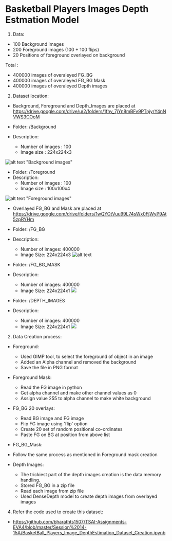 # Basketball Players Images Depth Estmation Model

1. Data:

  * 100 Background images 
  * 200 Foreground images (100 + 100 flips)
  * 20 Positions of foreground overlayed on background
  
  Total : 
  * 400000 images of overaleyed FG_BG
  * 400000 images of overaleyed FG_BG Mask
  * 400000 images of overaleyed Depth images
  
  

2. Dataset location:

* Background, Foreground and Depth_Images are placed at https://drive.google.com/drive/u/2/folders/1fhv_7jYn8mBFv9PTnjyrY4nNVWS3COoM
 
* Folder: /Background
* Description: 
  * Number of images : 100
  * Image size :  224x224x3

![alt text](https://github.com/bharathts1507/TSAI-Assignments-EVA4/blob/master/Session%2014-15A/images/Background_sample_images.png) "Background images" 


* Folder: /Foreground
* Description: 
  * Number of images : 100
  * Image size :  100x100x4

![alt text](https://github.com/bharathts1507/TSAI-Assignments-EVA4/blob/master/Session%2014-15A/images/Foreground_sample_images.png) "Foreground images"


* Overlayed FG_BG and Mask are placed at https://drive.google.com/drive/folders/1wQYOtVuu99L74sWx0FjWyP9At5zpRYHm

* Folder: /FG_BG
* Description: 
  * Number of images: 400000
  * Image Size: 224x224x3
![alt text](https://github.com/bharathts1507/TSAI-Assignments-EVA4/blob/master/Session%2014-15A/images/Overlayed_fg_bg.png)  
  
  
* Folder: /FG_BG_MASK
* Description: 
  * Number of images: 400000
  * Image Size: 224x224x1
![](https://github.com/bharathts1507/TSAI-Assignments-EVA4/blob/master/Session%2014-15A/images/fg_bg_mask.png)  
  
  
* Folder: /DEPTH_IMAGES
* Description: 
  * Number of images: 400000
  * Image Size: 224x224x1
![](https://github.com/bharathts1507/TSAI-Assignments-EVA4/blob/master/Session%2014-15A/images/fg_bg_mask.png)  
  
  
2. Data Creation process:
* Foreground:
  * Used GIMP tool, to select the foreground of object in an image
  * Added an Alpha channel and removed the background
  * Save the file in PNG format

* Foreground Mask:
  * Read the FG image in python
  * Get alpha channel and make other channel values as 0
  * Assign value 255 to alpha channel to make white background
  
 * FG_BG 20 overlays:
   * Read BG image and FG image
   * Flip FG image using 'flip' option
   * Create 20 set of random positional co-ordinates 
   * Paste FG on BG at position from above list

 * FG_BG_Mask:
  * Follow the same process as mentioned in Foreground mask creation
  
  * Depth Images:
    * The trickiest part of the depth images creation is the data memory handling.
    * Stored FG_BG in a zip file 
    * Read each image from zip file
    * Used DenseDepth model to create depth images from overlayed images
    
4. Refer the code used to create this dataset:
* https://github.com/bharathts1507/TSAI-Assignments-EVA4/blob/master/Session%2014-15A/BasketBall_Players_Image_DepthEstimation_Dataset_Creation.ipynb


